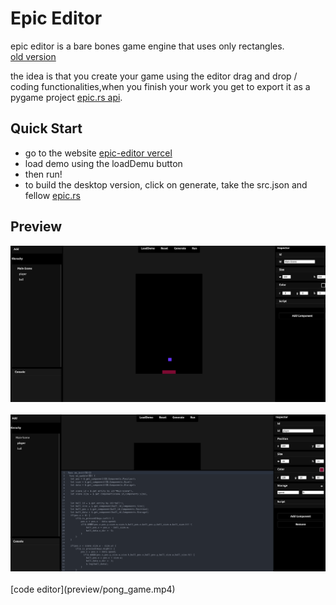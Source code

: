 # Epic Editor
epic editor is a bare bones game engine that uses only rectangles.             
[old version](https://github.com/t-88/ta6bi9y)
    
the idea is that you create your game using the editor drag and drop / coding functionalities,when you finish your work you get to export it as a pygame project [epic.rs api](https://github.com/t-88/epic.rs).          
        

## Quick Start
- go to the website [epic-editor vercel](https://epic-editor.vercel.app/)
- load demo using the loadDemu button
- then run!
- to build the desktop version, click on generate, take the src.json and fellow [epic.rs](https://github.com/t-88/epic.rs) 


## Preview
<center> <img src="preview/epic_editor.png" width="900" /> </center>    
<br/>
<center> <img src="preview/code_editor.png" width="900" /> </center>   
<br/>
[code editor](preview/pong_game.mp4)   

